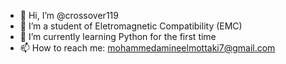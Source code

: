 - 👋 Hi, I’m @crossover119
- 👀 I’m a student of Eletromagnetic Compatibility (EMC)
- 🌱 I’m currently learning Python for the first time
- 📫 How to reach me: mohammedamineelmottaki7@gmail.com

<!---
crossover119/crossover119 is a ✨ special ✨ repository because its `README.md` (this file) appears on your GitHub profile.
You can click the Preview link to take a look at your changes.
--->
